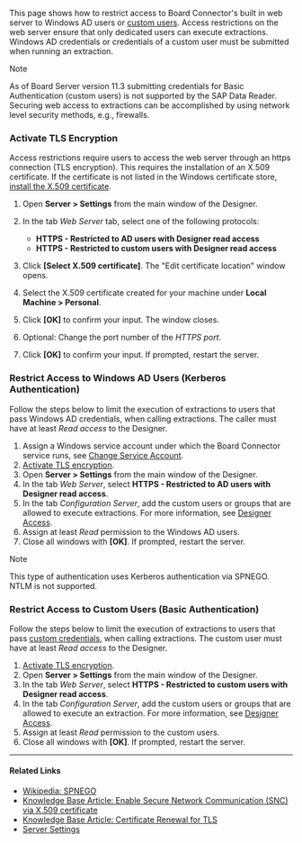 This page shows how to restrict access to Board Connector's built in web server to Windows AD users or [custom users](../user-management/#create-custom-users). Access restrictions on the web server ensure that only dedicated users can execute extractions. Windows AD credentials or credentials of a custom user must be submitted when running an extraction.

Note

As of Board Server version 11.3 submitting credentials for Basic Authentication (custom users) is not supported by the SAP Data Reader. Securing web access to extractions can be accomplished by using network level security methods, e.g., firewalls.

### Activate TLS Encryption

Access restrictions require users to access the web server through an https connection (TLS encryption). This requires the installation of an X.509 certificate. If the certificate is not listed in the Windows certificate store, [install the X.509 certificate](../install-x.509-certificate/#create-and-import-the-x509-certificate).

1. Open **Server > Settings** from the main window of the Designer.

1. In the tab *Web Server* tab, select one of the following protocols:

   - **HTTPS - Restricted to AD users with Designer read access**
   - **HTTPS - Restricted to custom users with Designer read access**

1. Click **[Select X.509 certificate]**. The "Edit certificate location" window opens.

1. Select the X.509 certificate created for your machine under **Local Machine > Personal**.

1. Click **[OK]** to confirm your input. The window closes.

1. Optional: Change the port number of the *HTTPS port*.

1. Click **[OK]** to confirm your input. If prompted, restart the server.

### Restrict Access to Windows AD Users (Kerberos Authentication)

Follow the steps below to limit the execution of extractions to users that pass Windows AD credentials, when calling extractions. The caller must have at least *Read access* to the Designer.

1. Assign a Windows service account under which the Board Connector service runs, see [Change Service Account](../../server/service-account/).
1. [Activate TLS encryption](#activate-tls-encryption).
1. Open **Server > Settings** from the main window of the Designer.
1. In the tab *Web Server*, select **HTTPS - Restricted to AD users with Designer read access**.
1. In the tab *Configuration Server*, add the custom users or groups that are allowed to execute extractions. For more information, see [Designer Access](../restrict-designer-access/#restrict-access-to-the-designer).
1. Assign at least *Read* permission to the Windows AD users.
1. Close all windows with **[OK]**. If prompted, restart the server.

Note

This type of authentication uses Kerberos authentication via SPNEGO. NTLM is not supported.

### Restrict Access to Custom Users (Basic Authentication)

Follow the steps below to limit the execution of extractions to users that pass [custom credentials](../user-management/#create-custom-users), when calling extractions. The custom user must have at least *Read access* to the Designer.

1. [Activate TLS encryption](#activate-tls-encryption).
1. Open **Server > Settings** from the main window of the Designer.
1. In the tab *Web Server*, select **HTTPS - Restricted to custom users with Designer read access**.
1. In the tab *Configuration Server*, add the custom users or groups that are allowed to execute an extraction. For more information, see [Designer Access](../restrict-designer-access/#restrict-access-to-the-designer).
1. Assign at least *Read* permission to the custom users.
1. Close all windows with **[OK]**. If prompted, restart the server.

______________________________________________________________________

#### Related Links

- [Wikipedia: SPNEGO](https://en.wikipedia.org/wiki/SPNEGO)
- [Knowledge Base Article: Enable Secure Network Communication (SNC) via X.509 certificate](../../../knowledge-base/enable-snc-using-pse-file/)
- [Knowledge Base Article: Certificate Renewal for TLS](../../../knowledge-base/certificate-renewal/)
- [Server Settings](../../server/server-settings/)
